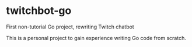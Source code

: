 # twitchbot-go
First non-tutorial Go project, rewriting Twitch chatbot

This is a personal project to gain experience writing Go code from scratch.

